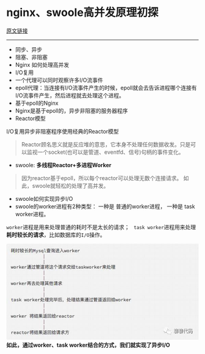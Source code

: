 # nginx、swoole高并发原理初探
[原文链接](https://segmentfault.com/p/1210000008951495/read)

---
- 同步、异步
- 阻塞、非阻塞
- Nginx 如何处理高并发
- I/O复用
- 一个代理可以同时观察许多I/O流事件
- epoll代理：当连接有I/O流事件产生的时候，epoll就会去告诉进程哪个连接有I/O流事件产生，然后进程就去处理这个进程。
- 基于epoll的Nginx
- Nginx是基于epoll的，异步非阻塞的服务器程序
- Reactor模型

I/O复用异步非阻塞程序使用经典的Reactor模型
> Reactor顾名思义就是反应堆的意思，它本身不处理任何数据收发。只是可以监视一个socket(也可以是管道、eventfd、信号)句柄的事件变化。
- swoole: **多线程Reactor+多进程Worker**
> 因为reactor基于epoll，所以每个reactor可以处理无数个连接请求。 如此，swoole就轻松的处理了高并发。

- swoole如何实现异步I/O
- swoole的worker进程有2种类型：
一种是 普通的worker进程，
一种是 task worker进程。

`worker`进程是用来处理普通的耗时不是太长的请求；
` task worker`进程用来处理**耗时较长的请求**，比如数据库的`I/O`操作。

![异步Mysql举例](/assets/3930775123-58e4a555eb4cb_articlex.jpeg)
**如此，通过worker、task worker结合的方式，我们就实现了异步I/O**
